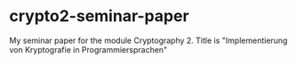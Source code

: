 # crypto2-seminar-paper
My seminar paper for the module Cryptography 2. Title is "Implementierung von Kryptografie in Programmiersprachen"
